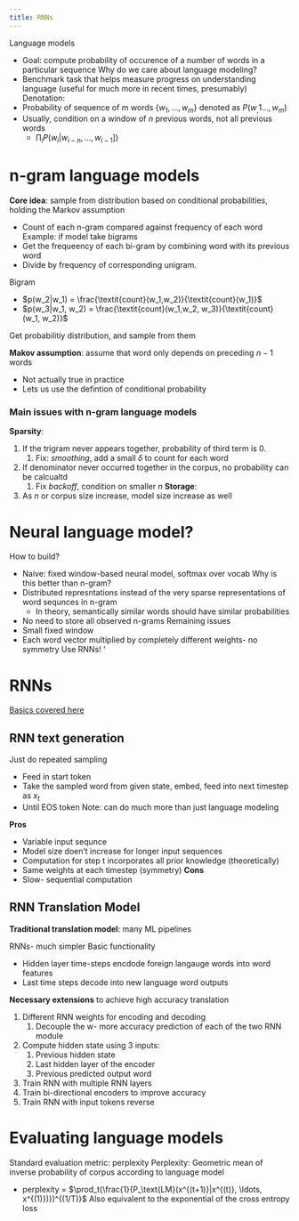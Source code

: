 ```yaml
---
title: RNNs
---
```


Language models
- Goal: compute probability of occurence of a number of words in a particular sequence
Why do we care about language modeling?
- Benchmark task that helps measure progress on understanding language (useful for much more in recent times, presumably)
Denotation:
- Probability of sequence of m words $\{w_1,\ldots, w_m\}$ denoted as $P(w_,1\ldots, w_m)$
- Usually, condition on a window of $n$ previous words, not all previous words
	- $\prod_i P(w_i|w_{i-n},\ldots, w_{i-1}])$ 

# n-gram language models
**Core idea**: sample from distribution based on conditional probabilities, holding the Markov assumption
- Count of each n-gram compared against frequency of each word
Example: if model take bigrams
- Get the frequeency of each bi-gram by combining word with its previous word
- Divide by frequency of corresponding unigram.

Bigram
- $p(w_2|w_1) = \frac{\textit{count}(w_1,w_2)}{\textit{count}(w_1)}$
- $p(w_3|w_1, w_2) = \frac{\textit{count}(w_1,w_2, w_3)}{\textit{count}(w_1, w_2)}$

Get probabilitiy distribution, and sample from them

**Makov assumption**: assume that word only depends on preceding $n-1$ words
- Not actually true in practice
- Lets us use the defintion of conditional probability

### Main issues with n-gram language models
**Sparsity**: 
1. If the trigram never appears together, probability of third term is 0.
	1. Fix: *smoothing*, add a small $\delta$ to count for each word
2. If denominator never occurred together in the corpus, no probability can be calcualtd
	1. Fix *backoff*, condition on smaller $n$
**Storage**: 
1. As $n$ or corpus size increase, model size increase as well


# Neural language model? 
How to build?
- Naive: fixed window-based neural model, softmax over vocab
Why is this better than n-gram? 
- Distributed represntations instead of the very sparse representations of word sequnces in n-gram
	- In theory, semantically similar words should have similar probabilities
- No need to store all observed n-grams
Remaining issues
- Small fixed window
- Each word vector multiplied by completely different weights- no symmetry
Use RNNs!
‘


# RNNs
[Basics covered here](obsidian://open?vault=Obsidian%20Vault&file=Learning%2FFundamental%20ML%2F(A)%20Supervised%2FRNNs)

## RNN text generation
Just do repeated sampling
- Feed in start token
- Take the sampled word from given state, embed, feed into next timestep as $x_t$ 
- Until EOS token
Note: can do much more than just language modeling

**Pros**
- Variable input sequnce
- Model size doen’t increase for longer input sequences
- Computation for step t incorporates all prior knowledge (theoretically)
- Same weights at each timestep (symmetry)
**Cons**
- Slow- sequential computation

## RNN Translation Model

**Traditional translation model**: many ML pipelines

RNNs- much simpler
Basic functionality
- Hidden layer time-steps encdode foreign langauge words into word features
- Last time steps decode into new language word outputs

**Necessary extensions** to achieve high accuracy translation
1. Different RNN weights for encoding and decoding 
	1. Decouple the w- more accuracy prediction of each of the two RNN module
2. Compute hidden state using 3 inputs:
	1. Previous hidden state
	2. Last hidden layer of the encoder
	3. Previous predicted output word
3. Train RNN with multiple RNN layers
4. Train bi-directional encoders to improve accuracy
5. Train RNN with input tokens reverse



# Evaluating language models
Standard evaluation metric: perplexity
Perplexity: Geometric mean of inverse probability of corpus according to language model
- perplexity = $\prod_t(\frac{1}{P_\text{LM}(x^{(t+1)}|x^{(t)}, \ldots, x^{(1)})})^{(1/T)}$ 
Also equivalent to the exponential of the cross entropy loss